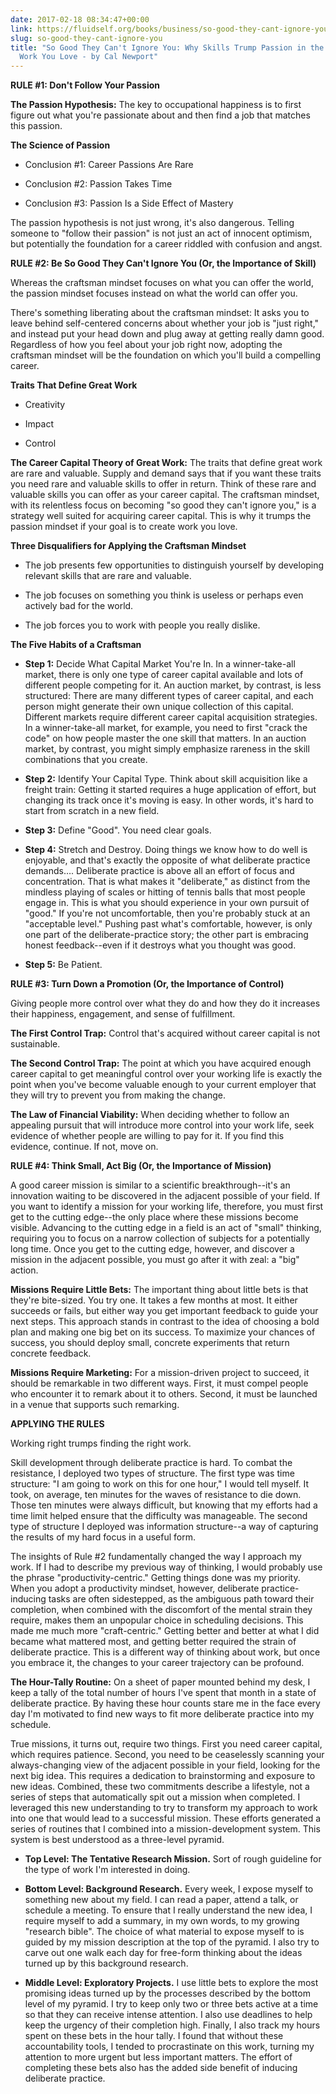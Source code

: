 ```yaml
---
date: 2017-02-18 08:34:47+00:00
link: https://fluidself.org/books/business/so-good-they-cant-ignore-you
slug: so-good-they-cant-ignore-you
title: "So Good They Can't Ignore You: Why Skills Trump Passion in the Quest for
  Work You Love - by Cal Newport"
---
```


**RULE #1: Don't Follow Your Passion**

**The Passion Hypothesis:** The key to occupational happiness is to first figure out what you're passionate about and then find a job that matches this passion.

**The Science of Passion**

- Conclusion #1: Career Passions Are Rare

- Conclusion #2: Passion Takes Time

- Conclusion #3: Passion Is a Side Effect of Mastery

The passion hypothesis is not just wrong, it's also dangerous. Telling someone to "follow their passion" is not just an act of innocent optimism, but potentially the foundation for a career riddled with confusion and angst.

**RULE #2: Be So Good They Can't Ignore You (Or, the Importance of Skill)**

Whereas the craftsman mindset focuses on what you can offer the world, the passion mindset focuses instead on what the world can offer you.

There's something liberating about the craftsman mindset: It asks you to leave behind self-centered concerns about whether your job is "just right," and instead put your head down and plug away at getting really damn good. Regardless of how you feel about your job right now, adopting the craftsman mindset will be the foundation on which you'll build a compelling career.

**Traits That Define Great Work**

- Creativity

- Impact

- Control

**The Career Capital Theory of Great Work:** The traits that define great work are rare and valuable. Supply and demand says that if you want these traits you need rare and valuable skills to offer in return. Think of these rare and valuable skills you can offer as your career capital. The craftsman mindset, with its relentless focus on becoming "so good they can't ignore you," is a strategy well suited for acquiring career capital. This is why it trumps the passion mindset if your goal is to create work you love.

**Three Disqualifiers for Applying the Craftsman Mindset**

- The job presents few opportunities to distinguish yourself by developing relevant skills that are rare and valuable.

- The job focuses on something you think is useless or perhaps even actively bad for the world.

- The job forces you to work with people you really dislike.

**The Five Habits of a Craftsman**

- **Step 1:** Decide What Capital Market You're In. In a winner-take-all market, there is only one type of career capital available and lots of different people competing for it. An auction market, by contrast, is less structured: There are many different types of career capital, and each person might generate their own unique collection of this capital. Different markets require different career capital acquisition strategies. In a winner-take-all market, for example, you need to first "crack the code" on how people master the one skill that matters. In an auction market, by contrast, you might simply emphasize rareness in the skill combinations that you create.

- **Step 2:** Identify Your Capital Type. Think about skill acquisition like a freight train: Getting it started requires a huge application of effort, but changing its track once it's moving is easy. In other words, it's hard to start from scratch in a new field.

- **Step 3:** Define "Good". You need clear goals.

- **Step 4:** Stretch and Destroy. Doing things we know how to do well is enjoyable, and that's exactly the opposite of what deliberate practice demands…. Deliberate practice is above all an effort of focus and concentration. That is what makes it "deliberate," as distinct from the mindless playing of scales or hitting of tennis balls that most people engage in. This is what you should experience in your own pursuit of "good." If you're not uncomfortable, then you're probably stuck at an "acceptable level." Pushing past what's comfortable, however, is only one part of the deliberate-practice story; the other part is embracing honest feedback--even if it destroys what you thought was good.

- **Step 5:** Be Patient.

**RULE #3: Turn Down a Promotion (Or, the Importance of Control)**

Giving people more control over what they do and how they do it increases their happiness, engagement, and sense of fulfillment.

**The First Control Trap:** Control that's acquired without career capital is not sustainable.

**The Second Control Trap:** The point at which you have acquired enough career capital to get meaningful control over your working life is exactly the point when you've become valuable enough to your current employer that they will try to prevent you from making the change.

**The Law of Financial Viability:** When deciding whether to follow an appealing pursuit that will introduce more control into your work life, seek evidence of whether people are willing to pay for it. If you find this evidence, continue. If not, move on.

**RULE #4: Think Small, Act Big (Or, the Importance of Mission)**

A good career mission is similar to a scientific breakthrough--it's an innovation waiting to be discovered in the adjacent possible of your field. If you want to identify a mission for your working life, therefore, you must first get to the cutting edge--the only place where these missions become visible. Advancing to the cutting edge in a field is an act of "small" thinking, requiring you to focus on a narrow collection of subjects for a potentially long time. Once you get to the cutting edge, however, and discover a mission in the adjacent possible, you must go after it with zeal: a "big" action.

**Missions Require Little Bets:** The important thing about little bets is that they're bite-sized. You try one. It takes a few months at most. It either succeeds or fails, but either way you get important feedback to guide your next steps. This approach stands in contrast to the idea of choosing a bold plan and making one big bet on its success. To maximize your chances of success, you should deploy small, concrete experiments that return concrete feedback.

**Missions Require Marketing:** For a mission-driven project to succeed, it should be remarkable in two different ways. First, it must compel people who encounter it to remark about it to others. Second, it must be launched in a venue that supports such remarking.

**APPLYING THE RULES**

Working right trumps finding the right work.

Skill development through deliberate practice is hard. To combat the resistance, I deployed two types of structure. The first type was time structure: "I am going to work on this for one hour," I would tell myself. It took, on average, ten minutes for the waves of resistance to die down. Those ten minutes were always difficult, but knowing that my efforts had a time limit helped ensure that the difficulty was manageable. The second type of structure I deployed was information structure--a way of capturing the results of my hard focus in a useful form.

The insights of Rule #2 fundamentally changed the way I approach my work. If I had to describe my previous way of thinking, I would probably use the phrase "productivity-centric." Getting things done was my priority. When you adopt a productivity mindset, however, deliberate practice-inducing tasks are often sidestepped, as the ambiguous path toward their completion, when combined with the discomfort of the mental strain they require, makes them an unpopular choice in scheduling decisions. This made me much more "craft-centric." Getting better and better at what I did became what mattered most, and getting better required the strain of deliberate practice. This is a different way of thinking about work, but once you embrace it, the changes to your career trajectory can be profound.

**The Hour-Tally Routine:** On a sheet of paper mounted behind my desk, I keep a tally of the total number of hours I've spent that month in a state of deliberate practice. By having these hour counts stare me in the face every day I'm motivated to find new ways to fit more deliberate practice into my schedule.

True missions, it turns out, require two things. First you need career capital, which requires patience. Second, you need to be ceaselessly scanning your always-changing view of the adjacent possible in your field, looking for the next big idea. This requires a dedication to brainstorming and exposure to new ideas. Combined, these two commitments describe a lifestyle, not a series of steps that automatically spit out a mission when completed. I leveraged this new understanding to try to transform my approach to work into one that would lead to a successful mission. These efforts generated a series of routines that I combined into a mission-development system. This system is best understood as a three-level pyramid.

- **Top Level: The Tentative Research Mission.** Sort of rough guideline for the type of work I'm interested in doing.

- **Bottom Level: Background Research.** Every week, I expose myself to something new about my field. I can read a paper, attend a talk, or schedule a meeting. To ensure that I really understand the new idea, I require myself to add a summary, in my own words, to my growing "research bible". The choice of what material to expose myself to is guided by my mission description at the top of the pyramid. I also try to carve out one walk each day for free-form thinking about the ideas turned up by this background research.

- **Middle Level: Exploratory Projects.** I use little bets to explore the most promising ideas turned up by the processes described by the bottom level of my pyramid. I try to keep only two or three bets active at a time so that they can receive intense attention. I also use deadlines to help keep the urgency of their completion high. Finally, I also track my hours spent on these bets in the hour tally. I found that without these accountability tools, I tended to procrastinate on this work, turning my attention to more urgent but less important matters. The effort of completing these bets also has the added side benefit of inducing deliberate practice.
